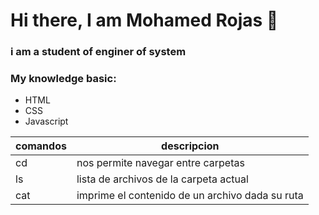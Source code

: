 # Hi there, I am Mohamed Rojas 👋


### i am a student of enginer of system

### My knowledge basic: 
* HTML
* CSS
* Javascript



|comandos|descripcion|
---------|-------------
|cd|nos permite navegar entre carpetas|
|ls      |lista de archivos de la carpeta actual|
|  cat   | imprime el contenido de un archivo dada su ruta|
